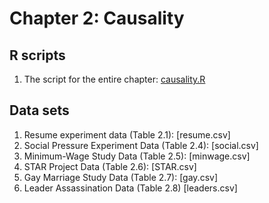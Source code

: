 # Chapter 2: Causality

## R scripts
1. The script for the entire chapter: [causality.R](causality.R)

## Data sets
1. Resume experiment data (Table 2.1): [resume.csv]
2. Social Pressure Experiment Data (Table 2.4): [social.csv]
3. Minimum-Wage Study Data (Table 2.5): [minwage.csv]
4. STAR Project Data (Table 2.6): [STAR.csv] 
5. Gay Marriage Study Data (Table 2.7): [gay.csv]
6. Leader Assassination Data (Table 2.8) [leaders.csv] 